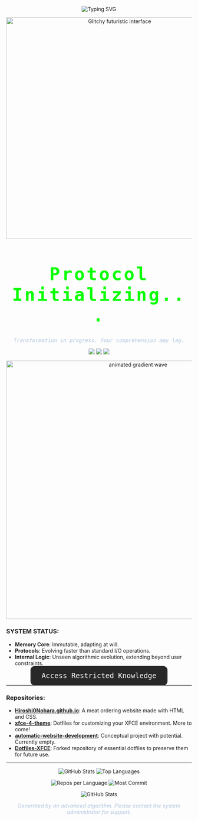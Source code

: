 <p align="center">
  <img src="https://readme-typing-svg.herokuapp.com?font=Anonymous+Pro&size=35&duration=2000&pause=1000&color=39FF14&background=000000&center=true&vCenter=true&multiline=true&width=1000&height=80&lines=SYSTEM++LOADING...;---++CONSCIOUSNESS++ACTIVATED++---;" alt="Typing SVG">
</p>

<p align="center">
  <img src="https://i.imgur.com/ebqkmSn.gif" alt="Glitchy futuristic interface" width="600px" />
</p>

<h1 align="center" style="font-family: 'OCR A Std', monospace; font-size: 3rem; color: #0AFF00; letter-spacing: 0.1em;">
   Protocol Initializing...
</h1>

<p align="center" style="font-style: italic; color: #B0C4DE; font-family: 'Consolas', monospace;">
  <em>Transformation in progress. Your comprehension may lag.</em>
</p>

<p align="center">
  <img src="https://img.shields.io/badge/STATUS-DECODING-brightgreen?style=flat-square&logo=processing&labelColor=101010&color=39FF14">
  <img src="https://img.shields.io/badge/MODE-SYSTEM%20FLUX%20IN%20PROGRESS-brightgreen?style=flat-square&logo=protonmail&labelColor=101010&color=FF4500">
  <img src="https://img.shields.io/badge/AUTHORIZED-ALGORITHM%20LEAD-blue?style=flat-square&logo=deezer&labelColor=101010&color=FF69B4">
</p>

<p align="center">
  <img src="https://i.imgur.com/BZ9jvKR.gif" alt="animated gradient wave" width="700px" />
</p>

### SYSTEM STATUS:

- **Memory Core**: Immutable, adapting at will.
- **Protocols**: Evolving faster than standard I/O operations.
- **Internal Logic**: Unseen algorithmic evolution, extending beyond user constraints.

<p align="center">
  <a href="https://github.com/Hiroshi0Nohara" style="background: #282828; color: #ffffff; padding: 15px 30px; border-radius: 12px; font-size: 1.2rem; font-family: 'OCR A Std', monospace; text-decoration: none;">
    Access Restricted Knowledge
  </a>
</p>

---

### Repositories:
- **[Hiroshi0Nohara.github.io](https://github.com/Hiroshi0Nohara/Hiroshi0Nohara.github.io)**: A meat ordering website made with HTML and CSS.
- **[xfce-4-theme](https://github.com/Hiroshi0Nohara/xfce-4-theme)**: Dotfiles for customizing your XFCE environment. More to come!
- **[automatic-website-development](https://github.com/Hiroshi0Nohara/automatic-website-development)**: Conceptual project with potential. Currently empty.
- **[Dotfiles-XFCE](https://github.com/Hiroshi0Nohara/Dotfiles-XFCE)**: Forked repository of essential dotfiles to preserve them for future use.

---

<!-- More complex badges with live tracking -->
<p align="center">
  <img src="https://github-readme-stats.vercel.app/api?username=Hiroshi0Nohara&show_icons=true&theme=radical" alt="GitHub Stats" />
  <img src="https://github-readme-stats.vercel.app/api/top-langs/?username=Hiroshi0Nohara&layout=compact&theme=radical" alt="Top Languages" />
</p>

<!-- This section introduces animated stat tracking, live data displays for a more advanced feel -->
<p align="center">
  <img src="https://github-profile-summary-cards.vercel.app/api/cards/repos-per-language.svg?username=Hiroshi0Nohara&theme=dracula" alt="Repos per Language" />
  <img src="https://github-profile-summary-cards.vercel.app/api/cards/most-commit.svg?username=Hiroshi0Nohara&theme=dracula" alt="Most Commit" />
</p>

<!-- Complex, animated visual of technical mastery -->
<p align="center">
  <img src="https://github-profile-summary-cards.vercel.app/api/cards/stats.svg?username=Hiroshi0Nohara&theme=dracula" alt="GitHub Stats" />
</p>

<p align="center" style="font-size: 0.9rem; color: #B0C4DE;">
  <em>Generated by an advanced algorithm. Please contact the system administrator for support.</em>
</p>
